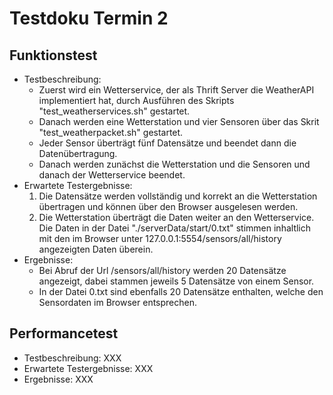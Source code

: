 # Testdoku Termin 2

## Funktionstest

- Testbeschreibung: 
  - Zuerst wird ein Wetterservice, der als Thrift Server die WeatherAPI implementiert hat, durch Ausführen des Skripts "test_weatherservices.sh" gestartet. 
  - Danach werden eine Wetterstation und vier Sensoren über das Skrit "test_weatherpacket.sh" gestartet. 
  - Jeder Sensor überträgt fünf Datensätze und beendet dann die Datenübertragung. 
  - Danach werden zunächst die Wetterstation und die Sensoren und danach der Wetterservice beendet. 
- Erwartete Testergebnisse: 
  1. Die Datensätze werden vollständig und korrekt an die Wetterstation übertragen und können über den Browser ausgelesen werden. 
  2. Die Wetterstation überträgt die Daten weiter an den Wetterservice. Die Daten in der Datei "./serverData/start/0.txt" stimmen inhaltlich mit den im Browser unter 127.0.0.1:5554/sensors/all/history angezeigten Daten überein. 
- Ergebnisse: 
  - Bei Abruf der Url /sensors/all/history werden 20 Datensätze angezeigt, dabei stammen jeweils 5 Datensätze von einem Sensor. 
  - In der Datei 0.txt sind ebenfalls 20 Datensätze enthalten, welche den Sensordaten im Browser entsprechen. 

## Performancetest

- Testbeschreibung: XXX
- Erwartete Testergebnisse: XXX
- Ergebnisse: XXX


